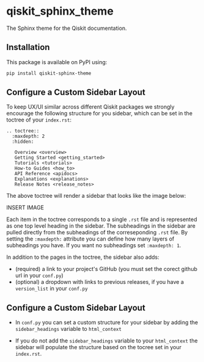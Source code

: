 # qiskit_sphinx_theme
The Sphinx theme for the Qiskit documentation.


## Installation

This package is available on PyPI using:

```bash
pip install qiskit-sphinx-theme
```

## Configure a Custom Sidebar Layout

To keep UX/UI similar across different Qiskit packages we strongly encourage the following structure for you sidebar, which can be set in the toctree of your `index.rst`:

```
.. toctree::
  :maxdepth: 2
  :hidden:

   Overview <overview>
   Getting Started <getting_started>
   Tutorials <tutorials>
   How-to Guides <how_to>
   API Reference <apidocs>
   Explanations <explanations>
   Release Notes <release_notes>
```

The above toctree will render a sidebar that looks like the image below:

INSERT IMAGE

Each item in the toctree corresponds to a single `.rst` file and is represented as one top level heading in the sidebar. The subheadings in the sidebar are pulled directly from the subheadings of the correseponding `.rst` file. By setting the `:maxdepth:` attribute you can define how many layers of subheadings you have. If you want no subheadings set `:maxdepth: 1`.

In addition to the pages in the toctree, the sidebar also adds:
- (required) a link to your project's GitHub (you must set the corect github url in your `conf.py`)
- (optional) a dropdown with links to previous releases, if you have a `version_list` in your `conf.py`

## Configure a Custom Sidebar Layout


- In `conf.py` you can set a custom structure for your sidebar by adding the `sidebar_headings` variable to `html_context`

- If you do not add the `sidebar_headings` variable to your `html_context` the sidebar will populate the structure based on the tocree set in your `index.rst`.